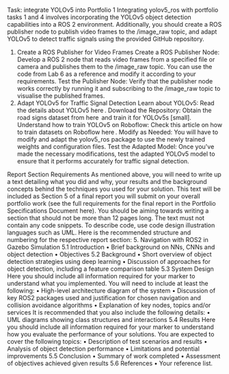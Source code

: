 Task: integrate YOLOv5 into Portfolio 1
Integrating yolov5_ros with portfolio tasks 1 and 4 involves incorporating the YOLOv5 object detection capabilities into a ROS 2 environment. Additionally, you should create a ROS publisher node to publish video frames to the /image_raw topic, and adapt YOLOv5 to detect traffic signals using the provided GitHub repository.
1. Create a ROS Publisher for Video Frames
Create a ROS Publisher Node: Develop a ROS 2 node that reads video frames from a specified file or camera and publishes them to the /image_raw topic. You can use the code from Lab 6 as a reference and modify it according to your requirements.
Test the Publisher Node: Verify that the publisher node works correctly by running it and subscribing to the /image_raw topic to visualise the published frames.
2. Adapt YOLOv5 for Traffic Signal Detection
Learn about YOLOv5: Read the details about YOLOv5 here .
Download the Repository: Obtain the road signs dataset from here  and train it for YOLOv5s [small].
Understand how to train YOLOv5 on Roboflow: Check this article on how to train datasets on Roboflow here .
Modify as Needed: You will have to modify and adapt the yolov5_ros package to use the newly trained weights and configuration files.
Test the Adapted Model: Once you've made the necessary modifications, test the adapted YOLOv5 model to ensure that it performs accurately for traffic signal detection.

Report Section Requirements
As mentioned above, you will need to write up a text detailing what you did and why, your results and the background concepts behind the techniques you used for your solution. This text will be included as Section 5 of a final report you will submit on your overall portfolio work (see the full requirements for the final report in the Portfolio Specifications Document here).  You should be aiming towards writing a section that should not be more than 12 pages long. The text must not contain any code snippets. To describe code, use code design illustration languages such as UML.
Here is the recommended structure and numbering for the respective report section:
5. Navigation with ROS2 in Gazebo Simulation
5.1 Introduction
•	Brief background on NNs, CNNs and object detection
•	Objectives
5.2 Background
•	Short overview of object detection strategies using deep learning
•	Discussion of approaches for object detection, including a feature comparison table
5.3 System Design
Here you should include all information required for your marker to understand what you implemented. You will need to include at least the following:
•	High-level architecture diagram of the system
•	Discussion of key ROS2 packages used and justification for chosen navigation and collision avoidance algorithms
•	Explanation of key nodes, topics and/or services
It is recommended that you also include the following details:
•	UML diagrams showing class structures and interactions
5.4 Results
Here you should include all information required for your marker to understand how you evaluate the performance of your solutions. You are expected to cover the following topics:
•	Description of test scenarios and results
•	Analysis of object detection performance
•	Limitations and potential improvements
5.5 Conclusion
•	Summary of work completed
•	Assessment of objectives achieved given results
5.6 References
•	Your reference list.
